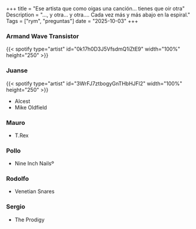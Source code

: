 +++
title = "Ese artista que como oigas una canción... tienes que oir otra"
Description = "..., y otra... y otra.... Cada vez más y más abajo en la espiral."
Tags = ["rym", "preguntas"]
date = "2025-10-03"
+++

### Armand Wave Transistor

{{< spotify type="artist" id="0k17h0D3J5VfsdmQ1iZtE9" width="100%" height="250" >}}

### Juanse

{{< spotify type="artist" id="3WrFJ7ztbogyGnTHbHJFl2" width="100%" height="250" >}}

- Alcest
- Mike Oldfield

### Mauro

- T.Rex

### Pollo

- Nine Inch Nailsº

### Rodolfo

- Venetian Snares

### Sergio

- The Prodigy
